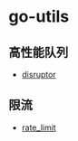 # go-utils

## 高性能队列 
* [disruptor](./doc/disruptor/disruptor.md)

## 限流
* [rate_limit](./doc/rate_limit/rate_limit.md)
